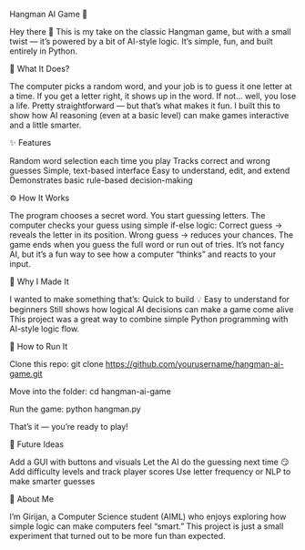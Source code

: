 Hangman AI Game 🎯

Hey there 👋
This is my take on the classic Hangman game, but with a small twist — it’s powered by a bit of AI-style logic.
It’s simple, fun, and built entirely in Python.

🧠 What It Does?

The computer picks a random word, and your job is to guess it one letter at a time.
If you get a letter right, it shows up in the word. If not… well, you lose a life.
Pretty straightforward — but that’s what makes it fun.
I built this to show how AI reasoning (even at a basic level) can make games interactive and a little smarter.

✨ Features

Random word selection each time you play
Tracks correct and wrong guesses
Simple, text-based interface
Easy to understand, edit, and extend
Demonstrates basic rule-based decision-making

⚙️ How It Works

The program chooses a secret word.
You start guessing letters.
The computer checks your guess using simple if-else logic:
Correct guess → reveals the letter in its position.
Wrong guess → reduces your chances.
The game ends when you guess the full word or run out of tries.
It’s not fancy AI, but it’s a fun way to see how a computer “thinks” and reacts to your input.

🧩 Why I Made It

I wanted to make something that’s:
Quick to build 💡
Easy to understand for beginners
Still shows how logical AI decisions can make a game come alive
This project was a great way to combine simple Python programming with AI-style logic flow.

🚀 How to Run It

Clone this repo:
git clone https://github.com/yourusername/hangman-ai-game.git


Move into the folder:
cd hangman-ai-game


Run the game:
python hangman.py


That’s it — you’re ready to play!

🔮 Future Ideas

Add a GUI with buttons and visuals
Let the AI do the guessing next time 😏
Add difficulty levels and track player scores
Use letter frequency or NLP to make smarter guesses

👋 About Me

I’m Girijan, a Computer Science student (AIML) who enjoys exploring how simple logic can make computers feel “smart.”
This project is just a small experiment that turned out to be more fun than expected.
